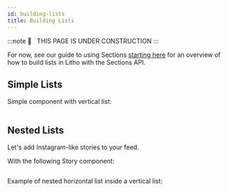 ```yaml
---
id: building-lists
title: Building Lists
---
```


:::note
🚧   THIS PAGE IS UNDER CONSTRUCTION
:::

For now, see our guide to using Sections [starting here](../sections/start.mdx) for an overview of how to build lists in Litho with the Sections API.

## Simple Lists

Simple component with vertical list:

```kotlin file=sample/src/main/java/com/facebook/samples/litho/onboarding/UserFeedKComponent.kt start=start_example end=end_example
```

## Nested Lists

Let's add Instagram-like stories to your feed.

With the following Story component:

```kotlin file=sample/src/main/java/com/facebook/samples/litho/onboarding/StoryKComponent.kt start=start_example end=end_example
```

Example of nested horizontal list inside a vertical list:

```kotlin file=sample/src/main/java/com/facebook/samples/litho/onboarding/UserFeedWithStoriesKComponent.kt start=start_example end=end_example
```
